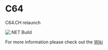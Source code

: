 # C64
C64.CH relaunch

![.NET Build](https://github.com/Sabbi/C64/workflows/.NET%20Core/badge.svg)


For more information please check out the [Wiki](https://github.com/Sabbi/C64/wiki)
